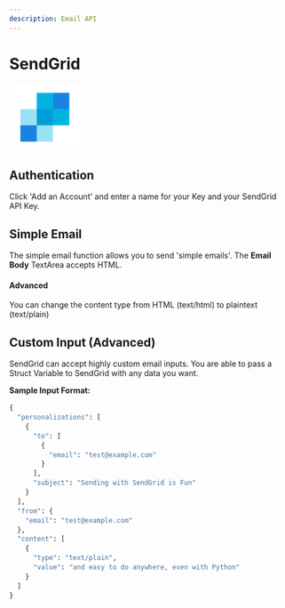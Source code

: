 ```yaml
---
description: Email API
---
```


# SendGrid



![](../../.gitbook/assets/sendgrid.png)

## Authentication

Click 'Add an Account' and enter a name for your Key and your SendGrid API Key.

## Simple Email

The simple email function allows you to send 'simple emails'. The **Email Body** TextArea accepts HTML. 

#### Advanced

You can change the content type from HTML \(text/html\) to plaintext \(text/plain\)

## Custom Input \(Advanced\)

SendGrid can accept highly custom email inputs. You are able to pass a Struct Variable to SendGrid with any data you want. 

**Sample Input Format:**

```python
{
  "personalizations": [
    {
      "to": [
        {
          "email": "test@example.com"
        }
      ],
      "subject": "Sending with SendGrid is Fun"
    }
  ],
  "from": {
    "email": "test@example.com"
  },
  "content": [
    {
      "type": "text/plain",
      "value": "and easy to do anywhere, even with Python"
    }
  ]
}
```



